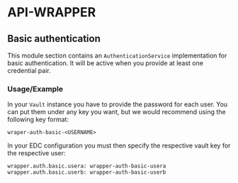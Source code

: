 # API-WRAPPER

## Basic authentication

This module section contains an `AuthenticationService` implementation for basic authentication. It will be active when
you provide at least one credential pair.

### Usage/Example

In your `Vault` instance you have to provide the password for each user. You can put them under any key you want, but we
would recommend using the following key format:

```plain
wraper-auth-basic-<USERNAME>
```

In your EDC configuration you must then specify the respective vault key for the respective user:

```properties
wrapper.auth.basic.usera: wrapper-auth-basic-usera
wrapper.auth.basic.userb: wrapper-auth-basic-userb
```
